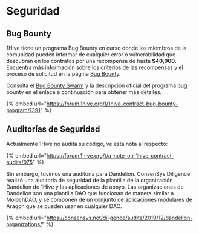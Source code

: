 # Seguridad

## Bug Bounty

1Hive tiene un programa Bug Bounty en curso donde los miembros de la comunidad pueden informar de cualquier error o vulnerabilidad que descubran en los contratos por una recompensa de hasta **$40,000**. Encuentra más información sobre los criterios de las recompensas y el proceso de solicitud en la página [Bug Bounty](bug-bounty.md).

Consulta el [Bug Bounty Swarm](../swarms/bug-bounty.md) y la descripción oficial del programa bug bounty en el enlace a continuación para obtener más detalles.

{% embed url="https://forum.1hive.org/t/1hive-contract-bug-bounty-program/1391" %}

## Auditorías de Seguridad

Actualmente 1Hive no audita su código, ve esta nota al respecto: 

{% embed url="https://forum.1hive.org/t/a-note-on-1hive-contract-audits/975" %}

Sin embargo, tuvimos una auditoría para Dandelion. ConsenSys Diligence realizó una auditoría de seguridad de la plantilla de la organización Dandelion de 1Hive y las aplicaciones de apoyo. Las organizaciones de Dandelion son una plantilla DAO que funcionan de manera similar a MolochDAO, y se componen de un conjunto de aplicaciones modulares de Aragon que se pueden usar en cualquier DAO.

{% embed url="https://consensys.net/diligence/audits/2019/12/dandelion-organizations/" %}



